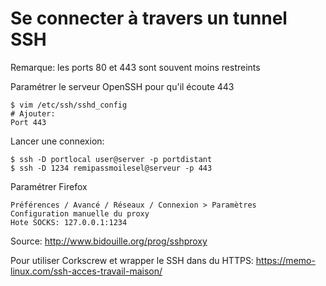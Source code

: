 # Se connecter à travers un tunnel SSH

Remarque: les ports 80 et 443 sont souvent moins restreints

Paramétrer le serveur OpenSSH pour qu'il écoute 443

	$ vim /etc/ssh/sshd_config 
	# Ajouter: 
	Port 443

Lancer une connexion: 
    
	$ ssh -D portlocal user@server -p portdistant
	$ ssh -D 1234 remipassmoilesel@serveur -p 443

Paramétrer Firefox
    
	Préférences / Avancé / Réseaux / Connexion > Paramètres
	Configuration manuelle du proxy
	Hote SOCKS: 127.0.0.1:1234

Source: http://www.bidouille.org/prog/sshproxy

Pour utiliser Corkscrew et wrapper le SSH dans du HTTPS:
https://memo-linux.com/ssh-acces-travail-maison/

